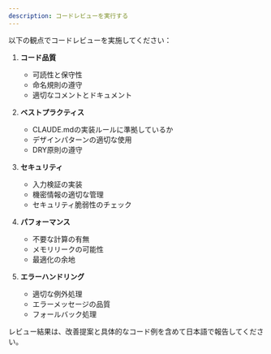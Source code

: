 ```yaml
---
description: コードレビューを実行する
---
```


以下の観点でコードレビューを実施してください：

1. **コード品質**
   - 可読性と保守性
   - 命名規則の遵守
   - 適切なコメントとドキュメント

2. **ベストプラクティス**
   - CLAUDE.mdの実装ルールに準拠しているか
   - デザインパターンの適切な使用
   - DRY原則の遵守

3. **セキュリティ**
   - 入力検証の実装
   - 機密情報の適切な管理
   - セキュリティ脆弱性のチェック

4. **パフォーマンス**
   - 不要な計算の有無
   - メモリリークの可能性
   - 最適化の余地

5. **エラーハンドリング**
   - 適切な例外処理
   - エラーメッセージの品質
   - フォールバック処理

レビュー結果は、改善提案と具体的なコード例を含めて日本語で報告してください。
